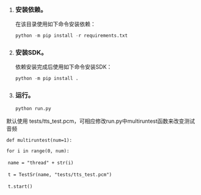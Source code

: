 1. ### 安装依赖。

   在该目录使用如下命令安装依赖：

   ```python
   python -m pip install -r requirements.txt
   ```

2. ### 安装SDK。

   依赖安装完成后使用如下命令安装SDK：

   ```python
   python -m pip install .
   ```

3. ### 运行。

   ```python
   python run.py
   ```



默认使用 tests/tts_test.pcm，可相应修改run.py中multiruntest函数来改变测试音频

`def multiruntest(num=1):`

  `for i in range(0, num):`

​    `name = "thread" + str(i)`

​    `t = TestSr(name, "tests/tts_test.pcm")`

​    `t.start()`

